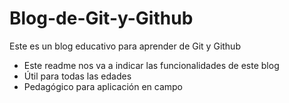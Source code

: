 # Blog-de-Git-y-Github
Este es un blog educativo para aprender de Git y Github

* Este readme nos va a indicar las funcionalidades de este blog
* Útil para  todas las edades
* Pedagógico para aplicación en campo 
